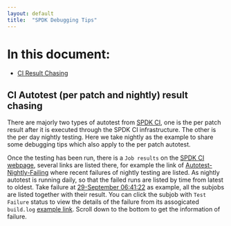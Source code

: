 ```yaml
---
layout: default
title:  "SPDK Debugging Tips"
---
```


# In this document:

* [CI Result Chasing](#ci)

<a id="ci"></a>
## CI Autotest (per patch and nightly) result chasing

There are majorly two types of autotest from [SPDK CI](https://dqtibwqq6s6ux.cloudfront.net/), one is the per patch result after it is executed through the SPDK CI infrastructure. The other is the per day nightly testing. Here we take nightly as the example to share some debugging tips which also apply to the per patch autotest.

Once the testing has been run, there is a `Job results` on the [SPDK CI webpage](https://dqtibwqq6s6ux.cloudfront.net/), several links are listed there, for example the link of [Autotest-Nightly-Failing](https://dqtibwqq6s6ux.cloudfront.net/public_build/autotest-nightly-failing.html) where recent failures of nightly testing are listed. As nightly autotest is running daily, so that the failed runs are listed by time from latest to oldest. Take failure at [29-September 06:41:22](https://dqtibwqq6s6ux.cloudfront.net/public_build/autotest-nightly-failing_454.html) as example, all the subjobs are listed together with their result. You can click the subjob with `Test Failure` status to view the details of the failure from its assogicated `build.log` [example link](https://dqtibwqq6s6ux.cloudfront.net/results/autotest-nightly-failing/builds/454/archive/vhost_autotest_nightly/build.log). Scroll down to the bottom to get the information of failure.
